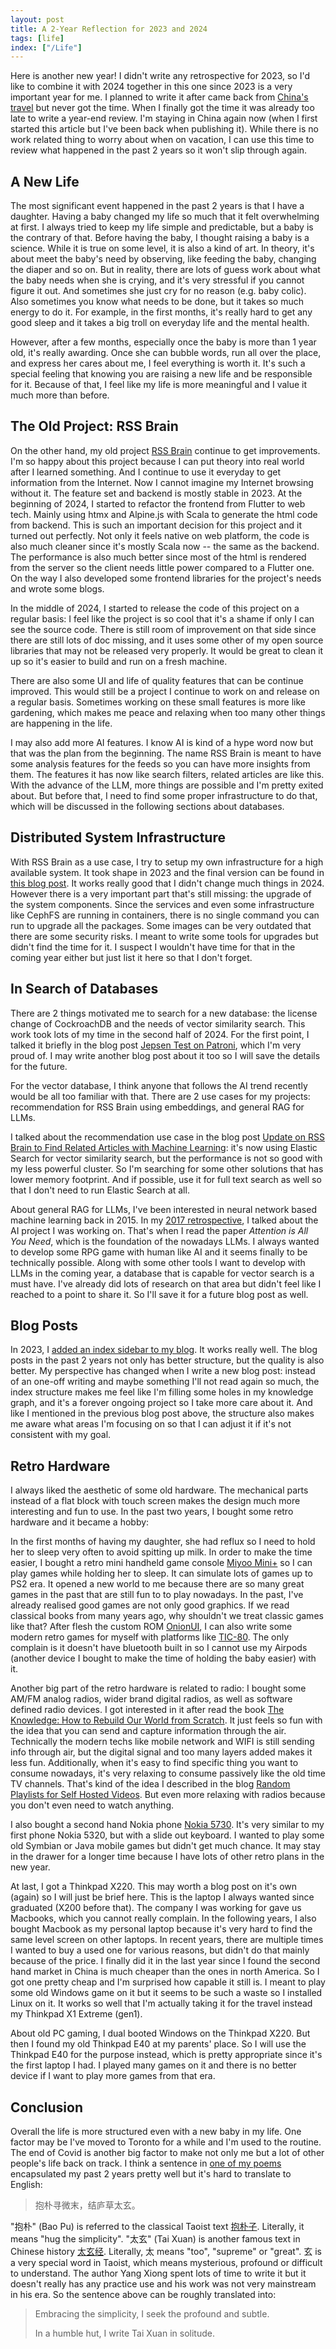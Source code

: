```yaml
---
layout: post
title: A 2-Year Reflection for 2023 and 2024
tags: [life]
index: ["/Life"]
---
```


Here is another new year! I didn't write any retrospective for 2023, so I'd like to combine it with 2024 together in this one since 2023 is a very important year for me. I planned to write it after came back from [China's travel](/2024-03-19-Travel-Back-to-China.html) but never got the time. When I finally got the time it was already too late to write a year-end review. I'm staying in China again now (when I first started this article but I've been back when publishing it). While there is no work related thing to worry about when on vacation, I can use this time to review what happened in the past 2 years so it won't slip through again.

## A New Life

The most significant event happened in the past 2 years is that I have a daughter. Having a baby changed my life so much that it felt overwhelming at first. I always tried to keep my life simple and predictable, but a baby is the contrary of that. Before having the baby, I thought raising a baby is a science. While it is true on some level, it is also a kind of art. In theory, it's about meet the baby's need by observing, like feeding the baby, changing the diaper and so on. But in reality, there are lots of guess work about what the baby needs when she is crying, and it's very stressful if you cannot figure it out. And sometimes she just cry for no reason (e.g. baby colic). Also sometimes you know what needs to be done, but it takes so much energy to do it. For example, in the first months, it's really hard to get any good sleep and it takes a big troll on everyday life and the mental health.

However, after a few months, especially once the baby is more than 1 year old, it's really awarding. Once she can bubble words, run all over the place, and express her cares about me, I feel everything is worth it. It's such a special feeling that knowing you are raising a new life and be responsible for it. Because of that, I feel like my life is more meaningful and I value it much more than before.

## The Old Project: RSS Brain

On the other hand, my old project [RSS Brain](https://rssbrain.com) continue to get improvements. I'm so happy about this project because I can put theory into real world after I learned something. And I continue to use it everyday to get information from the Internet. Now I cannot imagine my Internet browsing without it. The feature set and backend is mostly stable in 2023. At the beginning of 2024, I started to refactor the frontend from Flutter to web tech. Mainly using htmx and Alpine.js with Scala to generate the html code from backend. This is such an important decision for this project and it turned out perfectly. Not only it feels native on web platform, the code is also much cleaner since it's mostly Scala now -- the same as the backend. The performance is also much better since most of the html is rendered from the server so the client needs little power compared to a Flutter one. On the way I also developed some frontend libraries for the project's needs and wrote some blogs.

In the middle of 2024, I started to release the code of this project on a regular basis: I feel like the project is so cool that it's a shame if only I can see the source code. There is still room of improvement on that side since there are still lots of doc missing, and it uses some other of my open source libraries that may not be released very properly. It would be great to clean it up so it's easier to build and run on a fresh machine.

There are also some UI and life of quality features that can be continue improved. This would still be a project I continue to work on and release on a regular basis. Sometimes working on these small features is more like gardening, which makes me peace and relaxing when too many other things are happening in the life.

I may also add more AI features. I know AI is kind of a hype word now but that was the plan from the beginning. The name RSS Brain is meant to have some analysis features for the feeds so you can have more insights from them. The features it has now like search filters, related articles are like this. With the advance of the LLM, more things are possible and I'm pretty exited about. But before that, I need to find some proper infrastructure to do that, which will be discussed in the following sections about databases.

## Distributed System Infrastructure

With RSS Brain as a use case, I try to setup my own infrastructure for a high available system. It took shape in 2023 and the final version can be found in [this blog post](/2023-11-28-Introduce-K3s-CephFS-and-MetalLB-to-My-High-Avaliable-Cluster.html). It works really good that I didn't change much things in 2024. However there is a very important part that's still missing: the upgrade of the system components. Since the services and even some infrastructure like CephFS are running in containers, there is no single command you can run to upgrade all the packages. Some images can be very outdated that there are some security risks. I meant to write some tools for upgrades but didn't find the time for it. I suspect I wouldn't have time for that in the coming year either but just list it here so that I don't forget.

## In Search of Databases

There are 2 things motivated me to search for a new database: the license change of CockroachDB and the needs of vector similarity search. This work took lots of my time in the second half of 2024. For the first point, I talked it briefly in the blog post [Jepsen Test on Patroni](/2024-12-02-PostgreSQL-High-Availability-Solutions-Part-1.html), which I'm very proud of. I may write another blog post about it too so I will save the details for the future.

For the vector database, I think anyone that follows the AI trend recently would be all too familiar with that. There are 2 use cases for my projects: recommendation for RSS Brain using embeddings, and general RAG for LLMs.

I talked about the recommendation use case in the blog post [Update on RSS Brain to Find Related Articles with Machine Learning](/2023-11-14-Update-On-RSS-Brain-to-Find-Related-Articles-with-Machine-Learning.html): it's now using Elastic Search for vector similarity search, but the performance is not so good with my less powerful cluster. So I'm searching for some other solutions that has lower memory footprint. And if possible, use it for full text search as well so that I don't need to run Elastic Search at all.

About general RAG for LLMs, I've been interested in neural network based machine learning back in 2015. In my [2017 retrospective](/2018-01-02-The-Year-of-2017.html), I talked about the AI project I was working on. That's when I read the paper *Attention is All You Need*, which is the foundation of the nowadays LLMs. I always wanted to develop some RPG game with human like AI and it seems finally to be technically possible. Along with some other tools I want to develop with LLMs in the coming year, a database that is capable for vector search is a must have. I've already did lots of research on that area but didn't feel like I reached to a point to share it. So I'll save it for a future blog post as well.

## Blog Posts

In 2023, I [added an index sidebar to my blog](/2023-11-10-Index-Sidebar-on-My-Blog.html). It works really well. The blog posts in the past 2 years not only has better structure, but the quality is also better. My perspective has changed when I write a new blog post: instead of an one-off writing and maybe something I'll not read again so much, the index structure makes me feel like I'm filling some holes in my knowledge graph, and it's a forever ongoing project so I take more care about it. And like I mentioned in the previous blog post above, the structure also makes me aware what areas I'm focusing on so that I can adjust it if it's not consistent with my goal.

## Retro Hardware

I always liked the aesthetic of some old hardware. The mechanical parts instead of a flat block with touch screen makes the design much more interesting and fun to use. In the past two years, I bought some retro hardware and it became a hobby:

In the first months of having my daughter, she had reflux so I need to hold her to sleep very often to avoid spitting up milk. In order to make the time easier, I bought a retro mini handheld game console [Miyoo Mini+](https://officialmiyoomini.com/product/miyoo-mini-plus-v2-official-store-sale) so I can play games while holding her to sleep. It can simulate lots of games up to PS2 era. It opened a new world to me because there are so many great games in the past that are still fun to to play nowadays. In the past, I've already realised good games are not only good graphics. If we read classical books from many years ago, why shouldn't we treat classic games like that? After flesh the custom ROM [OnionUI](https://github.com/OnionUI/Onion), I can also write some modern retro games for myself with platforms like [TIC-80](https://tic80.com/). The only complain is it doesn't have bluetooth built in so I cannot use my Airpods (another device I bought to make the time of holding the baby easier) with it.

Another big part of the retro hardware is related to radio: I bought some AM/FM analog radios, wider brand digital radios, as well as software defined radio devices. I got interested in it after read the book [The Knowledge: How to Rebuild Our World from Scratch](https://www.goodreads.com/book/show/18114087-the-knowledge). It just feels so fun with the idea that you can send and capture information through the air. Technically the modern techs like mobile network and WIFI is still sending info through air, but the digital signal and too many layers added makes it less fun. Additionally, when it's easy to find specific thing you want to consume nowadays, it's very relaxing to consume passively like the old time TV channels. That's kind of the idea I described in the blog [Random Playlists for Self Hosted Videos](/2024-06-03-Random-Video-Playlists-for-Self-Hosted-Videos.html). But even more relaxing with radios because you don't even need to watch anything.

I also bought a second hand Nokia phone [Nokia 5730](https://en.wikipedia.org/wiki/Nokia_5730_XpressMusic). It's very similar to my first phone Nokia 5320, but with a slide out keyboard. I wanted to play some old Symbian or Java mobile games but didn't get much chance. It may stay in the drawer for a longer time because I have lots of other retro plans in the new year.

At last, I got a Thinkpad X220. This may worth a blog post on it's own (again) so I will just be brief here. This is the laptop I always wanted since graduated (X200 before that). The company I was working for gave us Macbooks, which you cannot really complain. In the following years, I also bought Macbook as my personal laptop because it's very hard to find the same level screen on other laptops. In recent years, there are multiple times I wanted to buy a used one for various reasons, but didn't do that mainly because of the price. I finally did it in the last year since I found the second hand market in China is much cheaper than the ones in north America. So I got one pretty cheap and I'm surprised how capable it still is. I meant to play some old Windows game on it but it seems to be such a waste so I installed Linux on it. It works so well that I'm actually taking it for the travel instead my Thinkpad X1 Extreme (gen1).

About old PC gaming, I dual booted Windows on the Thinkpad X220. But then I found my old Thinkpad E40 at my parents' place. So I will use the Thinkpad E40 for the purpose instead, which is pretty appropriate since it's the first laptop I had. I played many games on it and there is no better device if I want to play more games from that era.

## Conclusion

Overall the life is more structured even with a new baby in my life. One factor may be I've moved to Toronto for a while and I'm used to the routine. The end of Covid is another big factor to make not only me but a lot of other people's life back on track. I think a sentence in [one of my poems](https://mastodon.binwang.me/@wangbin/112794830887081984) encapsulated my past 2 years pretty well but it's hard to translate to English:

> 抱朴寻微末，结庐草太玄。

"抱朴" (Bao Pu) is referred to the classical Taoist text [抱朴子](https://en.wikipedia.org/wiki/Baopuzi). Literally, it means "hug the simplicity". "太玄" (Tai Xuan) is another famous text in Chinese history [太玄经](https://en.wikipedia.org/wiki/Taixuanjing). Literally, 太 means "too", "supreme" or "great". 玄 is a very special word in Taoist, which means mysterious, profound or difficult to understand. The author Yang Xiong spent lots of time to write it but it doesn't really has any practice use and his work was not very mainstream in his era. So the sentence above can be roughly translated into:

> Embracing the simplicity, I seek the profound and subtle.
>
> In a humble hut, I write Tai Xuan in solitude.
